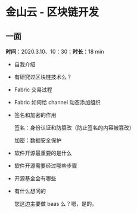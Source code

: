 # 金山云 - 区块链开发

## 一面

**时间**：2020.3.10、10：30；**时长**：18 min

- 自我介绍

- 有研究过区块链技术么？

- Fabric 交易过程

- Fabric 如何给 channel 动态添加组织

- 签名和加密的作用

    签名：身份认证和防篡改（防止签名的内容被篡改）

    加密：数据安全保护

- 软件开源最重要的是什么

- 软件开源需要经过哪些步骤

- 开源基金会有哪些

- 有什么想问的

    您这边主要做 baas 么？嗯，是的。
